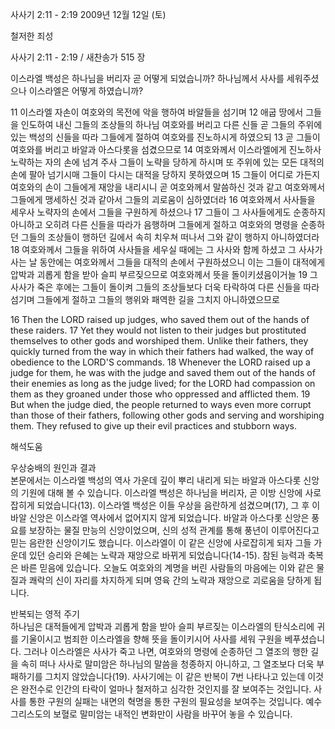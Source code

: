 사사기 2:11 - 2:19 
2009년 12월 12일 (토)

철저한 죄성



사사기 2:11 - 2:19 / 새찬송가 515 장


이스라엘 백성은 하나님을 버리자 곧 어떻게 되었습니까?
하나님께서 사사를 세워주셨으나 이스라엘은 어떻게 하였습니까?  

11 이스라엘 자손이 여호와의 목전에 악을 행하여 바알들을 섬기며 12 애굽 땅에서 그들을 인도하여 내신 그들의 조상들의 하나님 여호와를 버리고 다른 신들 곧 그들의 주위에 있는 백성의 신들을 따라 그들에게 절하여 여호와를 진노하시게 하였으되 13 곧 그들이 여호와를 버리고 바알과 아스다롯을 섬겼으므로 14 여호와께서 이스라엘에게 진노하사 노략하는 자의 손에 넘겨 주사 그들이 노략을 당하게 하시며 또 주위에 있는 모든 대적의 손에 팔아 넘기시매 그들이 다시는 대적을 당하지 못하였으며 15 그들이 어디로 가든지 여호와의 손이 그들에게 재앙을 내리시니 곧 여호와께서 말씀하신 것과 같고 여호와께서 그들에게 맹세하신 것과 같아서 그들의 괴로움이 심하였더라 16 여호와께서 사사들을 세우사 노략자의 손에서 그들을 구원하게 하셨으나 17 그들이 그 사사들에게도 순종하지 아니하고 오히려 다른 신들을 따라가 음행하며 그들에게 절하고 여호와의 명령을 순종하던 그들의 조상들이 행하던 길에서 속히 치우쳐 떠나서 그와 같이 행하지 아니하였더라 18 여호와께서 그들을 위하여 사사들을 세우실 때에는 그 사사와 함께 하셨고 그 사사가 사는 날 동안에는 여호와께서 그들을 대적의 손에서 구원하셨으니 이는 그들이 대적에게 압박과 괴롭게 함을 받아 슬피 부르짖으므로 여호와께서 뜻을 돌이키셨음이거늘 19 그 사사가 죽은 후에는 그들이 돌이켜 그들의 조상들보다 더욱 타락하여 다른 신들을 따라 섬기며 그들에게 절하고 그들의 행위와 패역한 길을 그치지 아니하였으므로    

16 Then the LORD raised up judges, who saved them out of the hands of these raiders. 17 Yet they would not listen to their judges but prostituted themselves to other gods and worshiped them. Unlike their fathers, they quickly turned from the way in which their fathers had walked, the way of obedience to the LORD'S commands. 18 Whenever the LORD raised up a judge for them, he was with the judge and saved them out of the hands of their enemies as long as the judge lived; for the LORD had compassion on them as they groaned under those who oppressed and afflicted them. 19 But when the judge died, the people returned to ways even more corrupt than those of their fathers, following other gods and serving and worshiping them. They refused to give up their evil practices and stubborn ways.

해석도움





우상숭배의 원인과 결과  
본문에서는 이스라엘 백성의 역사 가운데 깊이 뿌리 내리게 되는 바알과 아스다롯 신앙의 기원에 대해 볼 수 있습니다. 이스라엘 백성은 하나님을 버리자, 곧 이방 신앙에 사로잡히게 되었습니다(13). 이스라엘 백성은 이들 우상을 음란하게 섬겼으며(17), 그 후 이 바알 신앙은 이스라엘 역사에서 없어지지 않게 되었습니다. 바알과 아스다롯 신앙은 풍요를 보장하는 물질 만능의 신앙이었으며, 신의 성적 관계를 통해 풍년이 이루어진다고 믿는 음란한 신앙이기도 했습니다. 이스라엘이 이 같은 신앙에 사로잡히게 되자 그들 가운데 있던 승리와 은혜는 노략과 재앙으로 바뀌게 되었습니다(14-15). 참된 능력과 축복은 바른 믿음에 있습니다. 오늘도 여호와의 계명을 버린 사람들의 마음에는 이와 같은 물질과 쾌락의 신이 자리를 차지하게 되며 영육 간의 노략과 재앙으로 괴로움을 당하게 됩니다.         

반복되는 영적 주기  
하나님은 대적들에게 압박과 괴롭게 함을 받아 슬피 부르짖는 이스라엘의 탄식소리에 귀를 기울이시고 범죄한 이스라엘을 향해 뜻을 돌이키시어 사사를 세워 구원을 베푸셨습니다. 그러나 이스라엘은 사사가 죽고 나면, 여호와의 명령에 순종하던 그 열조의 행한 길을 속히 떠나 사사로 말미암은 하나님의 말씀을 청종하지 아니하고, 그 열조보다 더욱 부패하기를 그치지 않았습니다(19). 사사기에는 이 같은 반복이 7번 나타나고 있는데 이것은 완전수로 인간의 타락이 얼마나 철저하고 심각한 것인지를 잘 보여주는 것입니다. 사사를 통한 구원의 실패는 내면의 혁명을 통한 구원의 필요성을 보여주는 것입니다. 예수 그리스도의 보혈로 말미암는 내적인 변화만이 사람을 바꾸어 놓을 수 있습니다.